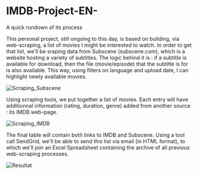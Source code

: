 # IMDB-Project-EN-
A quick rundown of its process

This personal project, still ongoing to this day, is based on building, via web-scraping, a list of movies I might be interested to watch. In order to get that list, we'll be sraping data from Subscene (subscene.com), which is a website hosting a variety of subtitles. The logic behind it is : if a subtitle is available for download, then the file (movie/episode) that the subtitle is for is also available.
This way, using filters on language and upload date, I can highlight newly available movies.

![Scraping_Subscene](https://i.imgur.com/TOPVKaf.png)

Using scraping tools, we put together a list of movies. Each entry will have additionnal information (rating, duration, genre) added from another source : its IMDB web-page.

![Scraping_IMDB](https://i.imgur.com/07KsSaU.png)

The final table will contain both links to IMDB and Subscene.
Using a tool call SendGrid, we'll be able to send this list via email  (in HTML format), to which we'll join an Excel Spreadsheet containing the archive of all previous web-scraping processes.

![Resultat](https://i.imgur.com/sdyoVho.png)

